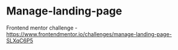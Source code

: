 # Manage-landing-page
Frontend mentor challenge - https://www.frontendmentor.io/challenges/manage-landing-page-SLXqC6P5
